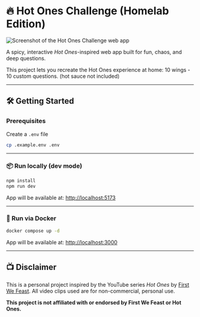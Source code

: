 # 🔥 Hot Ones Challenge (Homelab Edition)
![Screenshot of the Hot Ones Challenge web app](./public/screenshot.png)

A spicy, interactive *Hot Ones*-inspired web app built for fun, chaos, and deep questions.

This project lets you recreate the Hot Ones experience at home: 10 wings - 10 custom questions. (hot sauce not included)

---

## 🛠️ Getting Started

### Prerequisites

Create a `.env` file

```bash
cp .example.env .env
```

---

### 📦 Run locally (dev mode)

```bash
npm install
npm run dev
```

App will be available at: [http://localhost:5173](http://localhost:5173)

---

### 🐳 Run via Docker

```bash
docker compose up -d
```

App will be available at: [http://localhost:3000](http://localhost:3000)

---

## 📺 Disclaimer

This is a personal project inspired by the YouTube series *Hot Ones* by [First We Feast](https://www.youtube.com/@FirstWeFeast). All video clips used are for non-commercial, personal use.

**This project is not affiliated with or endorsed by First We Feast or Hot Ones.**

